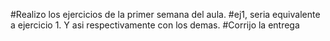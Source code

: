 #Realizo los ejercicios de la primer semana del aula.
#ej1, seria equivalente a ejercicio 1. Y asi respectivamente con los demas.
#Corrijo la entrega